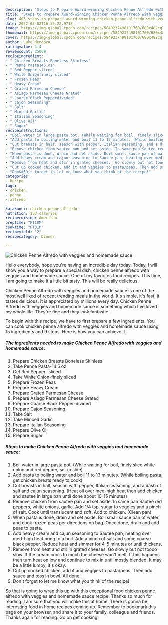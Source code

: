 ```yaml
---
description: "Steps to Prepare Award-winning Chicken Penne Alfredo with veggies and homemade sauce"
title: "Steps to Prepare Award-winning Chicken Penne Alfredo with veggies and homemade sauce"
slug: 403-steps-to-prepare-award-winning-chicken-penne-alfredo-with-veggies-and-homemade-sauce
date: 2022-02-02T16:56:22.971Z
image: https://img-global.cpcdn.com/recipes/5849237498101760/680x482cq70/chicken-penne-alfredo-with-veggies-and-homemade-sauce-recipe-main-photo.jpg
thumbnail: https://img-global.cpcdn.com/recipes/5849237498101760/680x482cq70/chicken-penne-alfredo-with-veggies-and-homemade-sauce-recipe-main-photo.jpg
cover: https://img-global.cpcdn.com/recipes/5849237498101760/680x482cq70/chicken-penne-alfredo-with-veggies-and-homemade-sauce-recipe-main-photo.jpg
author: Luke Mendoza
ratingvalue: 4.4
reviewcount: 25009
recipeingredient:
- " Chicken Breasts Boneless Skinless"
- " Penne Pasta145 oz"
- " Red Pepper sliced"
- " White Onionfinely sliced"
- " Frozen Peas"
- " Heavy Cream"
- " Grated Parmesan Cheese"
- " Asiago Parmesan Cheese Grated"
- " Coarse Black Pepperdivided"
- " Cajon Seasoning"
- " Salt"
- " Minced Garlic"
- " Italian Seasoning"
- " Olive Oil"
- " Sugar"
recipeinstructions:
- "Boil water in large pasta pot. (While waiting for boil, finely slice white onion and red pepper, set to side)"
- "Add pasta to boiling water and boil 11 to 13 minutes. (While boiling pasta, get chicken breats ready to cook)"
- "Cut breasts in half, season with pepper, Italian seasoning, and a dash of salt and cajun seasoning. (Heat oil over med-high heat then add chicken and sautee in large pan until done about 10-15 minutes)"
- "Remove chicken from sautee pan and set aside. In same pan Sautee red peppers, white onions, garlic. Add 1/4 tsp. sugar to veggies and a pinch of salt. Cook until translucent and soft. Add to chicken. (Clean pan)"
- "When pasta is done, drain and set aside. Boil small sauce pan of water and cook frozen peas per directions on bag. Once done, drain and add peas to pasta."
- "Add heavy cream and cajun seasoning to Sautee pan, heating over med-high heat bring to a boil. Add a pinch of salt and some coarse black pepper. Reduce heat and simmer for 4-5 minutes or until thickens."
- "Remove from heat and stir in grated cheeses.  Go slowly but not toooo slow. If the cream cools to much the cheese won&#39;t melt. If this happens then turn heat on low and continue to mix in until mostly blended. It may be a little lumpy, it&#39;s okay."
- "Cut up cooked chicken, add it and veggies to pasta/peas. Then add sauce and toss in bowl. All done!"
- "Don&#39;t forget to let me know what you think of the recipe!"
categories:
- Recipe
tags:
- chicken
- penne
- alfredo

katakunci: chicken penne alfredo 
nutrition: 153 calories
recipecuisine: American
preptime: "PT10M"
cooktime: "PT31M"
recipeyield: "2"
recipecategory: Dinner

---
```



![Chicken Penne Alfredo with veggies and homemade sauce](https://img-global.cpcdn.com/recipes/5849237498101760/680x482cq70/chicken-penne-alfredo-with-veggies-and-homemade-sauce-recipe-main-photo.jpg)

Hello everybody, hope you're having an incredible day today. Today, I will show you a way to prepare a special dish, chicken penne alfredo with veggies and homemade sauce. One of my favorites food recipes. This time, I am going to make it a little bit tasty. This will be really delicious.

Chicken Penne Alfredo with veggies and homemade sauce is one of the most well liked of recent trending meals in the world. It's simple, it's fast, it tastes delicious. It is appreciated by millions every day. Chicken Penne Alfredo with veggies and homemade sauce is something which I've loved my whole life. They're fine and they look fantastic.




To begin with this recipe, we have to first prepare a few ingredients. You can cook chicken penne alfredo with veggies and homemade sauce using 15 ingredients and 9 steps. Here is how you can achieve it.

<!--inarticleads1-->

##### The ingredients needed to make Chicken Penne Alfredo with veggies and homemade sauce:

1. Prepare  Chicken Breasts Boneless Skinless
1. Take  Penne Pasta-14.5 oz
1. Get  Red Pepper- sliced
1. Take  White Onion-finely sliced
1. Prepare  Frozen Peas
1. Prepare  Heavy Cream
1. Prepare  Grated Parmesan Cheese
1. Prepare  Asiago Parmesan Cheese Grated
1. Prepare  Coarse Black Pepper-divided
1. Prepare  Cajon Seasoning
1. Take  Salt
1. Take  Minced Garlic
1. Prepare  Italian Seasoning
1. Prepare  Olive Oil
1. Prepare  Sugar




<!--inarticleads2-->

##### Steps to make Chicken Penne Alfredo with veggies and homemade sauce:

1. Boil water in large pasta pot. (While waiting for boil, finely slice white onion and red pepper, set to side)
1. Add pasta to boiling water and boil 11 to 13 minutes. (While boiling pasta, get chicken breats ready to cook)
1. Cut breasts in half, season with pepper, Italian seasoning, and a dash of salt and cajun seasoning. (Heat oil over med-high heat then add chicken and sautee in large pan until done about 10-15 minutes)
1. Remove chicken from sautee pan and set aside. In same pan Sautee red peppers, white onions, garlic. Add 1/4 tsp. sugar to veggies and a pinch of salt. Cook until translucent and soft. Add to chicken. (Clean pan)
1. When pasta is done, drain and set aside. Boil small sauce pan of water and cook frozen peas per directions on bag. Once done, drain and add peas to pasta.
1. Add heavy cream and cajun seasoning to Sautee pan, heating over med-high heat bring to a boil. Add a pinch of salt and some coarse black pepper. Reduce heat and simmer for 4-5 minutes or until thickens.
1. Remove from heat and stir in grated cheeses.  Go slowly but not toooo slow. If the cream cools to much the cheese won&#39;t melt. If this happens then turn heat on low and continue to mix in until mostly blended. It may be a little lumpy, it&#39;s okay.
1. Cut up cooked chicken, add it and veggies to pasta/peas. Then add sauce and toss in bowl. All done!
1. Don&#39;t forget to let me know what you think of the recipe!




So that is going to wrap this up with this exceptional food chicken penne alfredo with veggies and homemade sauce recipe. Thanks so much for reading. I am sure that you will make this at home. There is gonna be interesting food in home recipes coming up. Remember to bookmark this page on your browser, and share it to your family, colleague and friends. Thanks again for reading. Go on get cooking!
